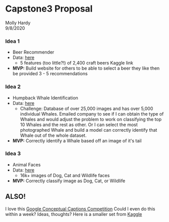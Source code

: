 # Capstone3 Proposal
Molly Hardy \
9/8/2020 

### Idea 1
- Beer Recommender
- Data: [here](https://www.kaggle.com/nickhould/craft-cans) 
    - 5 features (too little?!) of 2,400 craft beers Kaggle link 
- **MVP:** Build website for others to be able to select a beer they like then be provided 3 - 5 recommendations

### Idea 2
- Humpback Whale Identification 
- Data: [here](https://www.kaggle.com/c/humpback-whale-identification/data)
    - Challenge: Database of over 25,000 images and has over 5,000 individual Whales. Emailed company to see if I can obtain the type of Whales and would adjust the problem to work on classifying the top 10 Whales and the rest as other. Or I can select the most photographed Whale and build a model can correctly identify that Whale out of the whole dataset.
- **MVP:** Correctly identify a Whale based off an image of it's tail

### Idea 3
- Animal Faces
- Data: [here](https://www.kaggle.com/andrewmvd/animal-faces)
    - 16k+ images of Dog, Cat and Wildlife faces
- **MVP:** Correctly classify image as Dog, Cat, or Wildlife

## **ALSO!** 
I love this [Google Conceptual Captions Competition](https://ai.google.com/research/ConceptualCaptions) Could I even do this within a week? Ideas, thoughts? Here is a smaller set from [Kaggle](https://www.kaggle.com/hsankesara/flickr-image-dataset)
